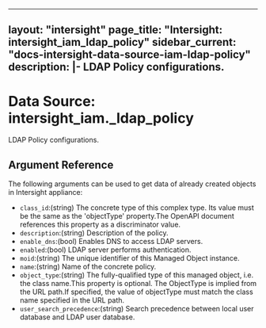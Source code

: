 
---
layout: "intersight"
page_title: "Intersight: intersight_iam_ldap_policy"
sidebar_current: "docs-intersight-data-source-iam-ldap-policy"
description: |-
LDAP Policy configurations.
---

# Data Source: intersight_iam._ldap_policy
LDAP Policy configurations.
## Argument Reference
The following arguments can be used to get data of already created objects in Intersight appliance:
* `class_id`:(string) The concrete type of this complex type. Its value must be the same as the 'objectType' property.The OpenAPI document references this property as a discriminator value. 
* `description`:(string) Description of the policy. 
* `enable_dns`:(bool) Enables DNS to access LDAP servers. 
* `enabled`:(bool) LDAP server performs authentication. 
* `moid`:(string) The unique identifier of this Managed Object instance. 
* `name`:(string) Name of the concrete policy. 
* `object_type`:(string) The fully-qualified type of this managed object, i.e. the class name.This property is optional. The ObjectType is implied from the URL path.If specified, the value of objectType must match the class name specified in the URL path. 
* `user_search_precedence`:(string) Search precedence between local user database and LDAP user database. 
